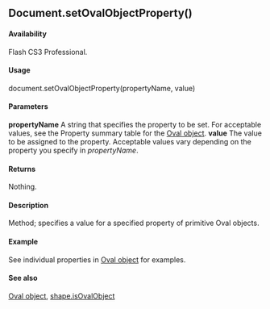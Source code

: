 ## Document.setOvalObjectProperty()

#### Availability

Flash CS3 Professional.

#### Usage

document.setOvalObjectProperty(propertyName, value)

#### Parameters

**propertyName** A string that specifies the property to be set. For acceptable values, see the Property summary table for the [Oval object](../Oval_object/OvalObject_summary.md).
**value** The value to be assigned to the property. Acceptable values vary depending on the property you specify in
*propertyName*.

#### Returns

Nothing.

#### Description

Method; specifies a value for a specified property of primitive Oval objects.

#### Example


See individual properties in [Oval object](../Oval_object/OvalObject_summary.md) for examples.


#### See also

[Oval object](../Oval_object/OvalObject_summary.md), [shape.isOvalObject](../Shape_object/shape9.md)

